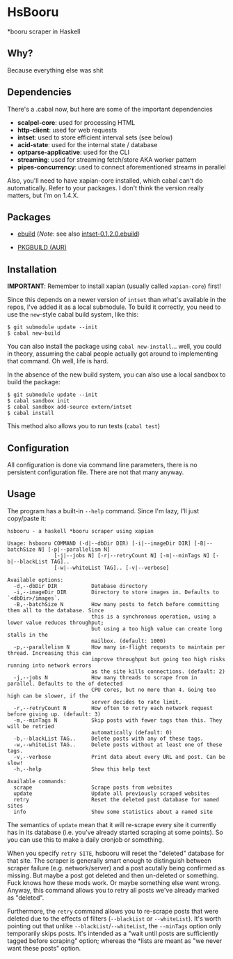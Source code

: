 # HsBooru
*booru scraper in Haskell

## Why?

Because everything else was shit

## Dependencies

There's a .cabal now, but here are some of the important dependencies

- **scalpel-core**: used for processing HTML
- **http-client**: used for web requests
- **intset**: used to store efficient interval sets (see below)
- **acid-state**: used for the internal state / database
- **optparse-applicative**: used for the CLI
- **streaming**: used for streaming fetch/store AKA worker pattern
- **pipes-concurrency**: used to connect aforementioned streams in parallel

Also, you'll need to have xapian-core installed, which cabal can't do
automatically. Refer to your packages. I don't think the version really
matters, but I'm on 1.4.X.

## Packages

- [ebuild](https://github.com/haasn/gentoo-overlay/blob/master/net-misc/hsbooru/hsbooru-9999.ebuild)
  (*Note*: see also [intset-0.1.2.0.ebuild](https://github.com/haasn/gentoo-overlay/blob/master/dev-haskell/intset/intset-0.1.2.0.ebuild))

- [PKGBUILD (AUR)](https://aur.archlinux.org/packages/hsbooru-git/)

## Installation

**IMPORTANT**: Remember to install xapian (usually called `xapian-core`) first!

Since this depends on a newer version of `intset` than what's available in the
repos, I've added it as a local submodule. To build it correctly, you need to
use the `new`-style cabal build system, like this:

```
$ git submodule update --init
$ cabal new-build
```

You can also install the package using `cabal new-install`... well, you could
in theory, assuming the cabal people actually got around to implementing that
command. Oh well, life is hard.

In the absence of the new build system, you can also use a local sandbox to
build the package:

```
$ git submodule update --init
$ cabal sandbox init
$ cabal sandbox add-source extern/intset
$ cabal install
```

This method also allows you to run tests (`cabal test`)

## Configuration

All configuration is done via command line parameters, there is no persistent
configuration file. There are not that many anyway.

## Usage

The program has a built-in `--help` command. Since I'm lazy, I'll just
copy/paste it:

```
hsbooru - a haskell *booru scraper using xapian

Usage: hsbooru COMMAND (-d|--dbDir DIR) [-i|--imageDir DIR] [-B|--batchSize N] [-p|--parallelism N]
               [-j|--jobs N] [-r|--retryCount N] [-m|--minTags N] [-b|--blackList TAG]..
               [-w|--whiteList TAG].. [-v|--verbose]

Available options:
  -d,--dbDir DIR           Database directory
  -i,--imageDir DIR        Directory to store images in. Defaults to `<dbDir>/images`.
  -B,--batchSize N         How many posts to fetch before committing them all to the database. Since
                           this is a synchronous operation, using a lower value reduces throughput;
                           but using a too high value can create long stalls in the
                           mailbox. (default: 1000)
  -p,--parallelism N       How many in-flight requests to maintain per thread. Increasing this can
                           improve throughput but going too high risks running into network errors
                           as the site kills connections. (default: 2)
  -j,--jobs N              How many threads to scrape from in parallel. Defaults to the of detected
                           CPU cores, but no more than 4. Going too high can be slower, if the
                           server decides to rate limit.
  -r,--retryCount N        How often to retry each network request before giving up. (default: 3)
  -m,--minTags N           Skip posts with fewer tags than this. They will be retried
                           automatically (default: 0)
  -b,--blackList TAG..     Delete posts with any of these tags.
  -w,--whiteList TAG..     Delete posts without at least one of these tags.
  -v,--verbose             Print data about every URL and post. Can be slow!
  -h,--help                Show this help text

Available commands:
  scrape                   Scrape posts from websites
  update                   Update all previously scraped websites
  retry                    Reset the deleted post database for named sites
  info                     Show some statistics about a named site
```

The semantics of `update` mean that it will re-scrape every site it currently
has in its database (i.e. you've already started scraping at some points). So
you can use this to make a daily cronjob or something.

When you specify `retry SITE`, hsbooru will reset the "deleted" database for
that site. The scraper is generally smart enough to distinguish between
scraper failure (e.g. network/server) and a post acutally being confirmed as
missing. But maybe a post got deleted and then un-deleted or something. Fuck
knows how these mods work. Or maybe something else went wrong. Anyway, this
command allows you to retry all posts we've already marked as "deleted".

Furthermore, the `retry` command allows you to re-scrape posts that were
deleted due to the effects of filters (`--blackList` or `--whiteList`). It's
worth pointing out that unlike `--blackList`/`--whiteList`, the `--minTags`
option only temporarily skips posts. It's intended as a "wait until posts are
sufficiently tagged before scraping" option; whereas the *lists are meant as
"we never want these posts" option.
